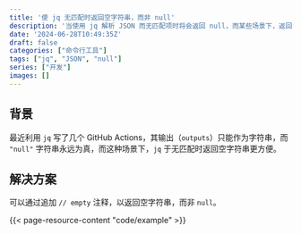 ```yaml
---
title: '使 jq 无匹配时返回空字符串，而非 null'
description: '当使用 jq 解析 JSON 而无匹配项时将会返回 null，而某些场景下，返回空字符串会更方便。'
date: '2024-06-28T10:49:35Z'
draft: false
categories: ["命令行工具"]
tags: ["jq", "JSON", "null"]
series: ["开发"]
images: []
---
```


## 背景

最近利用 `jq` 写了几个 GitHub Actions，其输出（`outputs`）只能作为字符串，而 `"null"` 字符串永远为真，而这种场景下，`jq` 于无匹配时返回空字符串更方便。

## 解决方案

可以通过追加 `// empty` 注释，以返回空字符串，而非 `null`。

{{< page-resource-content "code/example" >}}
